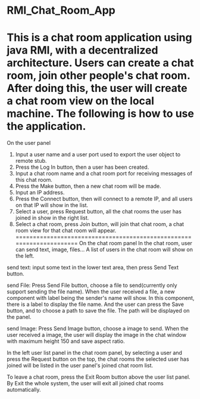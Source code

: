 # RMI_Chat_Room_App


This is a chat room application using java RMI, with a decentralized architecture.
Users can create a chat room, join other people's chat room.
After doing this, the user will create a chat room view on the local machine.
The following is how to use the application.
=====================================================================
On the user panel
1. Input a user name and a user port used to export the user object to remote stub.
2. Press the Log In button, then a user has been created.
3. Input a chat room name and a chat room port for receiving messages of this chat room.
4. Press the Make button, then a new chat room will be made.
5. Input an IP address.
6. Press the Connect button, then will connect to a remote IP, and all users on that IP will show in the list.
7. Select a user, press Request button, all the chat rooms the user has joined in show in the right list.
8. Select a chat room, press Join button, will join that chat room, a chat room view for that chat room will appear.
=====================================================================
On the chat room panel
In the chat room, user can send text, image, files... A list of users in the chat room will show on the left.

send text:
input some text in the lower text area, then press Send Text button.

send File:
Press Send File button, choose a file to send(currently only support sending the file name).
When the user received a file, a new component with label being the sender's name will show.
In this component, there is a label to display the file name. And the user can press the Save button,
and to choose a path to save the file. The path will be displayed on the panel.

send Image:
Press Send Image button, choose a image to send. When the user received a image, the user will display the
image in the chat window with maximum height 150 and save aspect ratio.

In the left user list panel in the chat room panel, by selecting a user and press the Request button on the top,
the chat rooms the selected user has joined will be listed in the user panel's joined chat room list.

To leave a chat room, press the Exit Room button above the user list panel. By Exit the whole system, the user will
exit all joined chat rooms automatically.
